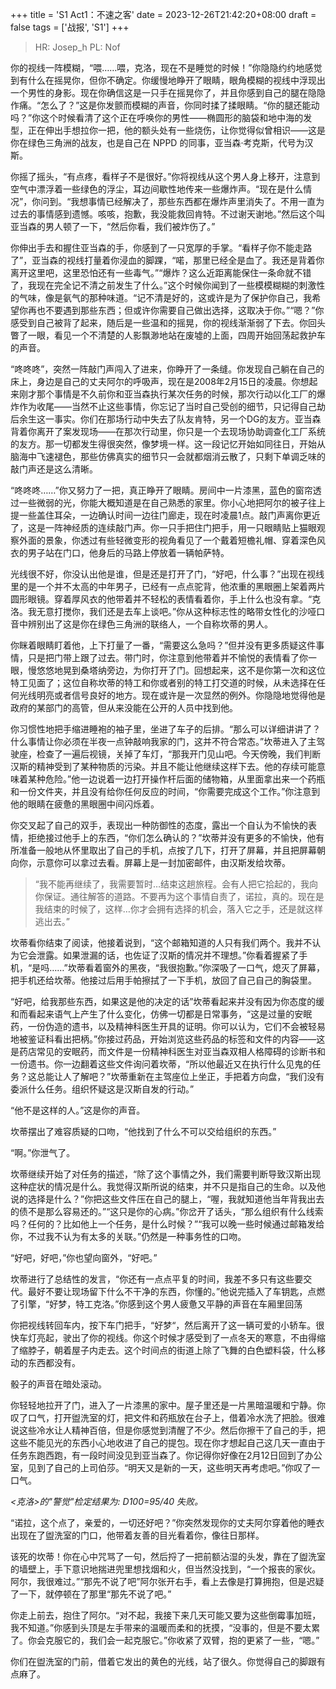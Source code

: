 +++
title = 'S1 Act1：不速之客'
date = 2023-12-26T21:42:20+08:00
draft = false
tags = ['战报', 'S1']
+++

> HR: Josep_h
> PL: Nof

你的视线一阵模糊，“喂……喂，克洛，现在不是睡觉的时候！”你隐隐约约地感觉到有什么在摇晃你，但你不确定。你缓慢地睁开了眼睛，眼角模糊的视线中浮现出一个男性的身影。现在你确信这是一只手在摇晃你了，并且你感到自己的腿在隐隐作痛。“怎么了？”这是你发颤而模糊的声音，你同时揉了揉眼睛。“你的腿还能动吗？”你这个时候看清了这个正在呼唤你的男性——椭圆形的脑袋和地中海的发型，正在伸出手想拉你一把，他的额头处有一些烧伤，让你觉得似曾相识——这是你在绿色三角洲的战友，也是自己在 NPPD 的同事，亚当森·考克斯，代号为汉斯。

<!--more-->

你摇了摇头，“有点疼，看样子不是很好。”你将视线从这个男人身上移开，注意到空气中漂浮着一些绿色的浮尘，耳边间歇性地传来一些爆炸声。“现在是什么情况”，你问到。“我想事情已经解决了，那些东西都在爆炸声里消失了。不用一直为过去的事情感到遗憾。咳咳，抱歉，我没能救回肯特。不过谢天谢地。”然后这个叫亚当森的男人顿了一下，“然后你看，我们被炸伤了。”

你伸出手去和握住亚当森的手，你感到了一只宽厚的手掌。“看样子你不能走路了”，亚当森的视线打量着你浸血的脚踝，“喏，那里已经全是血了。我还是背着你离开这里吧，这里恐怕还有一些毒气。”“爆炸？这么近距离能保住一条命就不错了，我现在完全记不清之前发生了什么。”这个时候你闻到了一些模模糊糊的刺激性的气味，像是氨气的那种味道。“记不清是好的，这或许是为了保护你自己，我希望你再也不要遇到那些东西；但或许你需要自己做出选择，这取决于你。”“嗯？”你感受到自己被背了起来，随后是一些温和的摇晃，你的视线渐渐弱了下去。你回头瞥了一眼，看见一个不清楚的人影飘渺地站在废墟的上面，四周开始回荡起救护车的声音。

“咚咚咚”，突然一阵敲门声闯入了进来，你睁开了一条缝。你发现自己躺在自己的床上，身边是自己的丈夫阿尔的呼吸声，现在是2008年2月15日的凌晨。你想起来刚才那个事情是不久前你和亚当森执行某次任务的时候，那次行动以化工厂的爆炸作为收尾——当然不止这些事情，你忘记了当时自己受创的细节，只记得自己劫后余生这一事实。你们在那场行动中失去了队友肯特，另一个DG的友方。亚当森背着你离开了案发现场——在那次行动里，你只是一个去现场协助调查化工厂系统的友方。那一切都发生得很突然，像梦境一样。这一段记忆开始如同往日，开始从脑海中飞速褪色，那些仿佛真实的细节只一会就都烟消云散了，只剩下单调乏味的敲门声还是这么清晰。

“咚咚咚……”你又努力了一把，真正睁开了眼睛。房间中一片漆黑，蓝色的窗帘透过一些微弱的光，你能大概知道是在自己熟悉的家里。你小心地把阿尔的被子往上提一些盖住耳朵，一边确认时间一边往门廊走，现在时凌晨1点。敲门声离你更近了，这是一阵神经质的连续敲门声。你一只手把住门把手，用一只眼睛贴上猫眼观察外面的景象，你透过有些轻微变形的视角看见了一个戴着短檐礼帽、穿着深色风衣的男子站在门口，他身后的马路上停放着一辆帕萨特。

光线很不好，你没认出他是谁，但是还是打开了门，“好吧，什么事？”出现在视线里的是一个并不太高的中年男子，已经有一点点驼背，他浓重的黑眼圈上架着两片圆形眼镜。穿着厚风衣的他带着并不轻松的表情看着你，手上什么也没有拿。“克洛。我无意打搅你，我们还是去车上谈吧。”你从这种标志性的略带女性化的沙哑口音中辨别出了这是你在绿色三角洲的联络人，一个自称坎蒂的男人。

你眯着眼睛盯着他，上下打量了一番，“需要这么急吗？”但并没有更多质疑这件事情，只是把门带上跟了过去。带门时，你注意到他带着并不愉悦的表情看了你一眼，慢悠悠地晃到桑塔纳旁边，为你打开了门。回想起来，这不是你第一次和这位特工见面了；这位自称坎蒂的特工和你或者别的特工打交道的时候，从未选择在任何光线明亮或者信号良好的地方。现在或许是一次显然的例外。你隐隐地觉得他是政府的某部门的高管，但从来没能在公开的人员中找到他。

你习惯性地把手缩进睡袍的袖子里，坐进了车子的后排。“那么可以详细讲讲了？什么事情让你必须在半夜一点钟敲响我家的门，这并不符合常态。”坎蒂进入了主驾驶座，检查了一遍后视镜，关掉了车灯，“那我开门见山吧。今天傍晚，我们判断汉斯的精神受到了某种物质的污染。并且不能让他继续这样下去。他的存续可能意味着某种危险。”他一边说着一边打开操作杆后面的储物箱，从里面拿出来一个药瓶和一份文件夹，并且没有给你任何反应的时间，“你需要完成这个工作。”你注意到他的眼睛在疲惫的黑眼圈中间闪烁着。

你交叉起了自己的双手，表现出一种防御性的态度，露出一个自认为不愉快的表情，拒绝接过他手上的东西，“你们怎么确认的？”坎蒂并没有更多的不愉快，他有所准备一般地从怀里取出了自己的手机，点按了几下，打开了屏幕，并且把屏幕朝向你，示意你可以拿过去看。屏幕上是一封加密邮件，由汉斯发给坎蒂。

> “我不能再继续了，我需要暂时…结束这趟旅程。会有人把它拾起的，我向你保证。通往解答的道路。不要再为这个事情自责了，诺拉，真的。现在是我结束的时候了，这样…你才会拥有选择的机会，落入它之手，还是就这样逃出去。”

坎蒂看你结束了阅读，他接着说到，“这个邮箱知道的人只有我们两个。我并不认为它会泄露。如果泄漏的话，也佐证了汉斯的情况并不理想。”你看着握紧了手机，“是吗……”坎蒂看着窗外的黑夜，“我很抱歉。”你深吸了一口气，熄灭了屏幕，把手机还给坎蒂。他接过后用手帕擦拭了一下手机，放回了自己自己的胸袋里。

“好吧，给我那些东西，如果这是他的决定的话”坎蒂看起来并没有因为你态度的缓和而看起来语气上产生了什么变化，仿佛一切都是日常事务，“这是过量的安眠药，一份伪造的遗书，以及精神科医生开具的证明。你可以认为，它们不会被轻易地被鉴证科看出把柄。”你接过药品，开始浏览这些药品的标签和文件的内容——这是药店常见的安眠药，而文件是一份精神科医生对亚当森双相人格障碍的诊断书和一份遗书。你一边翻着这些文件询问着坎蒂，“所以他最近又在执行什么见鬼的任务？这总能让人了解吧？”坎蒂重新在主驾座位上坐正，手把着方向盘，“我们没有委派什么任务。组织怀疑这是汉斯自发的行动。”

“他不是这样的人。”这是你的声音。

坎蒂摆出了难容质疑的口吻，“他找到了什么不可以交给组织的东西。”

“啊。”你泄气了。

坎蒂继续开始了对任务的描述，“除了这个事情之外，我们需要判断导致汉斯出现这种症状的情况是什么。我觉得汉斯所说的结束，并不只是指自己的生命。以及他说的选择是什么？”你把这些文件压在自己的腿上，“喔，我就知道他当年背我出去的债不是那么容易还的。”“这只是你的心病。”你岔开了话头，“那么组织有什么线索吗？任何的？比如他上一个任务，是什么时候？”“我可以晚一些时候通过邮箱发给你，不过我不认为有太多的关联。”仍然是一种事务性的口吻。

“好吧，好吧，”你也望向窗外，“好吧。”

坎蒂进行了总结性的发言，“你还有一点点平复的时间，我差不多只有这些要交代。最好不要让现场留下什么不干净的东西，你懂的。”他说完插入了车钥匙，点燃了引擎，“好梦，特工克洛。”你感到这个男人疲惫又平静的声音在车厢里回荡

你把视线转回车内，按下车门把手，“好梦“，然后离开了这一辆可爱的小轿车。很快车灯亮起，驶出了你的视线。你这个时候才感受到了一点冬天的寒意，不由得缩了缩脖子，朝着屋子内走去。这个时间点的街道上除了飞舞的白色塑料袋，什么移动的东西都没有。

骰子的声音在暗处滚动。

你轻轻地拉开了门，进入了一片漆黑的家中。屋子里还是一片黑暗温暖和宁静。你叹了口气，打开盥洗室的灯，把文件和药瓶放在台子上，借着冷水洗了把脸。很难说这些冷水让人精神百倍，但是你感觉到清醒了不少。然后你擦干了自己的手，把这些不能见光的东西小心地收进了自己的提包。现在你才想起自己这几天一直由于任务东跑西跑，有一段时间没见到亚当森了。你记得你好像在2月12日回到了办公室，见到了自己的上司伯莎。“明天又是新的一天，这些明天再考虑吧。”你叹了一口气。

*<克洛>的"警觉"检定结果为: D100=95/40 失败。*

“诺拉，这个点了，亲爱的，一切还好吧？”你突然发现你的丈夫阿尔穿着他的睡衣出现在了盥洗室的门口，他带着友善的目光看着你，像往日那样。

该死的坎蒂！你在心中咒骂了一句，然后捋了一把前额沾湿的头发，靠在了盥洗室的墙壁上，手下意识地揣进兜里想找烟和火，但当然没找到，“一个报丧的家伙。阿尔，我很难过。”“那先不说了吧”阿尔张开右手，看上去像是打算拥抱，但是迟疑了一下，就停顿在了那里“那先不说了吧。”

你走上前去，抱住了阿尔。“对不起，我接下来几天可能又要为这些倒霉事加班，我不知道。”你感到头顶是左手带来的温暖而柔和的抚摸，“没事的，但是不要太累了。你会克服它的，我们会一起克服它。”你收紧了双臂，抱的更紧了一些，“嗯。”

你们在盥洗室的门前，借着它发出的黄色的光线，站了很久。你觉得自己的脚跟有点麻了。


